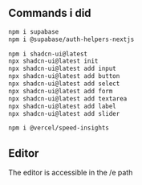## Commands i did

```bash
npm i supabase
npm i @supabase/auth-helpers-nextjs

npm i shadcn-ui@latest
npx shadcn-ui@latest init
npx shadcn-ui@latest add input
npx shadcn-ui@latest add button
npx shadcn-ui@latest add select
npx shadcn-ui@latest add form 
npx shadcn-ui@latest add textarea
npx shadcn-ui@latest add label
npx shadcn-ui@latest add slider

npm i @vercel/speed-insights
```


## Editor

The editor is accessible in the /e path
